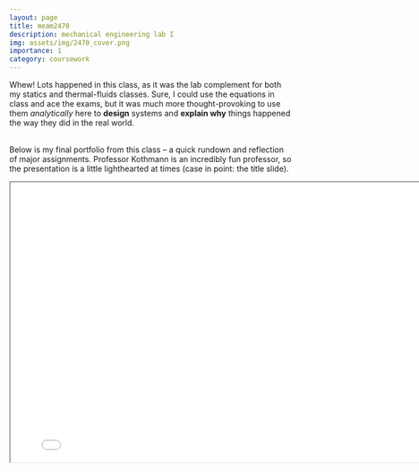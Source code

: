```yaml
---
layout: page
title: meam2470
description: mechanical engineering lab I
img: assets/img/2470_cover.png
importance: 1
category: coursework
---
```

Whew! Lots happened in this class, as it was the lab complement for both my statics and thermal-fluids classes. Sure, I could use the equations in class and ace the exams, but it was much more thought-provoking to use them *analytically* here to **design** systems and **explain why** things happened the way they did in the real world. <br><br>

Below is my final portfolio from this class – a quick rundown and reflection of major assignments. Professor Kothmann is an incredibly fun professor, so the presentation is a little lighthearted at times (case in point: the title slide).

<iframe src= 
"../../assets/pdf/2470finalportfolio.pdf" 
                width="800"
                height="500"> 
</iframe>

